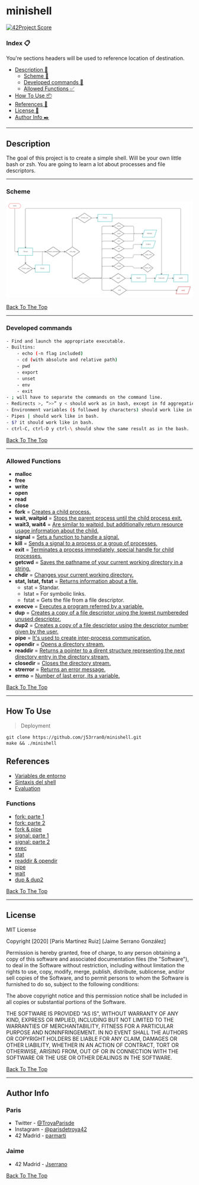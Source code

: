 # minishell
[![42Project Score](https://badge42.herokuapp.com/api/project/jserrano/minishell)](https://github.com/JaeSeoKim/badge42)

### Index 📋
You're sections headers will be used to reference location of destination.

- [Description :memo:](#description)
    - [Scheme :twisted_rightwards_arrows:](#scheme)
	- [Developed commands 🚧](#developed-commands)
	- [Allowed Functions :white_check_mark:](#allowed-functions)
- [How To Use 📦](#how-to-use)
- [References 📌](#references)
- [License 📄](#license)
- [Author Info  ✒️](#author-info)

---

## Description
The goal of this project is to create a simple shell. Will be your own little
bash or zsh. You are going to learn a lot about processes and file descriptors.

---

### Scheme
![Scheme](minishell.png)

[Back To The Top](#minishell)

---

### Developed commands
```bash
- Find and launch the appropriate executable.
- Builtins:
    - echo (-n flag included)
    - cd (with absolute and relative path)
    - pwd
    - export
    - unset
    - env
    - exit
- ; will have to separate the commands on the command line.
- Redirects >, “>>” y < should work as in bash, except in fd aggregations.
- Environment variables ($ followed by characters) should work like in bash.
- Pipes | should work like in bash.
- $? it should work like in bash.
- ctrl-C, ctrl-D y ctrl-\ should show the same result as in the bash.
```

[Back To The Top](#minishell)

---

### Allowed Functions
- **malloc**
- **free**
- **write**
- **open**
- **read**
- **close**
- **fork** = [Creates a child process.](https://man7.org/linux/man-pages/man2/fork.2.html)
- **wait, waitpid**  = [Stops the parent process until the child process exit.](https://man7.org/linux/man-pages/man2/waitid.2.html)
- **wait3, wait4** = [Are similar to waitpid, but additionally return resource usage information about the child.](https://man7.org/linux/man-pages/man2/wait3.2.html)
- **signal** = [Sets a function to handle a signal.](https://man7.org/linux/man-pages/man2/signal.2.html)
- **kill** = [Sends a signal to a process or a group of processes.](https://man7.org/linux/man-pages/man2/kill.2.html)
- **exit** = [Terminates a process immediately, special handle for child processes.](https://www.tutorialspoint.com/c_standard_library/c_function_exit.htm)
- **getcwd** = [Saves the pathname of your current working directory in a string.](https://man7.org/linux/man-pages/man2/getcwd.2.html)
- **chdir** = [Changes your current working directory.](https://man7.org/linux/man-pages/man2/chdir.2.html)
- **stat, lstat, fstat** = [Returns information about a file.](https://man7.org/linux/man-pages/man2/stat.2.html)
  - stat = Standar.
  - lstat = For symbolic links.
  - fstat = Gets the file from a file descriptor.
- **execve** = [Executes a program referred by a variable.](https://man7.org/linux/man-pages/man2/execve.2.html)
- **dup** = [Creates a copy of a file descriptor using the lowest numbereded unused descriptor.](https://man7.org/linux/man-pages/man2/dup.2.html)
- **dup2** = [Creates a copy of a file descriptor using the descriptor number given by the user.](https://man7.org/linux/man-pages/man2/dup.2.html)
- **pipe** = [It's used to create inter-process communication.](https://man7.org/linux/man-pages/man2/pipe.2.html)
- **opendir** = [Opens a directory stream.](https://pubs.opengroup.org/onlinepubs/009695399/functions/opendir.html)
- **readdir** = [Returns a pointer to a dirent structure representing the next directory entry in the directory stream.](https://www.man7.org/linux/man-pages/man3/readdir.3.html)
- **closedir** = [Closes the directory stream.](https://linux.die.net/man/3/closedir)
- **strerror** = [Returns an error message.](https://www.tutorialspoint.com/c_standard_library/c_function_strerror.htm)
- **errno** = [Number of last error, its a variable.](https://www.youtube.com/watch?v=IZiUT-ipnj0&ab_channel=JacobSorber)

[Back To The Top](#minishell)

---

## How To Use
> Deployment
```shell
git clone https://github.com/j53rran0/minishell.git
make && ./minishell
```

## References
- [Variables de entorno](https://www.youtube.com/watch?v=ZX58AHhXpyA)
- [Sintaxis del shell](https://pubs.opengroup.org/onlinepubs/009695399/utilities/xcu_chap02.html)
- [Evaluation](https://github.com/Binary-Hackers/42_Corrections/blob/master/00_Projects/01_Unix/minishell/00.pdf)

### Functions
- [fork: parte 1](https://www.youtube.com/watch?v=VwjP-KFuZCM)
- [fork: parte 2](https://www.youtube.com/watch?v=Dt9z_ohQWHI)
- [fork & pipe](https://www.youtube.com/watch?v=oxWxcYoJJdM&ab_channel=WhileTrueThenDream)
- [signal: parte 1](https://www.youtube.com/watch?v=rNGlwqHpoGw)
- [signal: parte 2](https://www.youtube.com/watch?v=_Ks8q1KQ2Eg&ab_channel=WhileTrueThenDream)
- [exec](https://www.youtube.com/watch?v=yIe_9lqng2I)
- [stat](https://www.youtube.com/watch?v=LERSkW_pLBs)
- [readdir & opendir](https://www.youtube.com/watch?v=vbAfIGR_5XM)
- [pipe](https://www.geeksforgeeks.org/pipe-system-call/)
- [wait](https://www.geeksforgeeks.org/wait-system-call-c/)
- [dup & dup2](https://www.geeksforgeeks.org/dup-dup2-linux-system-call/)

[Back To The Top](#minishell)

---

## License
MIT License

Copyright [2020] [Paris Martínez Ruiz] [Jaime Serrano González]

Permission is hereby granted, free of charge, to any person obtaining a copy of this software and associated documentation files (the "Software"), to deal in the Software without restriction, including without limitation the rights to use, copy, modify, merge, publish, distribute, sublicense, and/or sell copies of the Software, and to permit persons to whom the Software is furnished to do so, subject to the following conditions:

The above copyright notice and this permission notice shall be included in all copies or substantial portions of the Software.

THE SOFTWARE IS PROVIDED "AS IS", WITHOUT WARRANTY OF ANY KIND, EXPRESS OR IMPLIED, INCLUDING BUT NOT LIMITED TO THE WARRANTIES OF MERCHANTABILITY, FITNESS FOR A PARTICULAR PURPOSE AND NONINFRINGEMENT. IN NO EVENT SHALL THE AUTHORS OR COPYRIGHT HOLDERS BE LIABLE FOR ANY CLAIM, DAMAGES OR OTHER LIABILITY, WHETHER IN AN ACTION OF CONTRACT, TORT OR OTHERWISE, ARISING FROM, OUT OF OR IN CONNECTION WITH THE SOFTWARE OR THE USE OR OTHER DEALINGS IN THE SOFTWARE.

[Back To The Top](#minishell)

---

## Author Info

### Paris
- Twitter - [@TroyaParisde](https://twitter.com/TroyaParisde)
- Instagram - [@parisdetroya42](https://instagram.com/parisdetroya42)
- 42 Madrid - [parmarti](https://profile.intra.42.fr/users/parmarti)

### Jaime
- 42 Madrid - [Jserrano](https://profile.intra.42.fr/users/jserrano)

[Back To The Top](#minishell)
